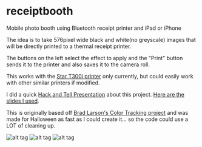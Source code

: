 receiptbooth
============

Mobile photo booth using Bluetooth receipt printer and iPad or iPhone

The idea is to take 576pixel wide black and white(no greyscale) images that will be directly printed to a thermal receipt printer.

The buttons on the left select the effect to apply and the "Print" button sends it to the printer and also saves it to the camera roll.

This works with the [Star T300i printer][t300iLink] only currently, but could easily work with other similar printers if modified. 

I did a quick [Hack and Tell Presentation][hackTellLink] about this project. [Here are the slides I used][hackTellSlides].

This is originally based off [Brad Larson's Color Tracking project][colorTrackingLink] and was made for Halloween as fast as I could create it... so the code could use a LOT of cleaning up. 

![alt tag](https://raw.github.com/gabebear/receiptbooth/master/photos/edge.PNG)
![alt tag](https://raw.github.com/gabebear/receiptbooth/master/photos/dither.PNG)
![alt tag](https://raw.github.com/gabebear/receiptbooth/master/photos/contrast.PNG)





[t300iLink]: http://www.starmicronics.com/Printer/PrinterDesc.aspx?PageId=14&PrinterId=144 "Star T300i Printer"
[colorTrackingLink]: http://www.sunsetlakesoftware.com/2010/10/22/gpu-accelerated-video-processing-mac-and-ios "Color Tracking Project"
[hackTellLink]: http://www.meetup.com/hack-and-tell/events/145662662/ "Hack and Tell Presentation on Meetup"
[hackTellSlides]: http://prezi.com/ihuaiaftgwbv/?utm_campaign=share&utm_medium=copy "Hack and Tell Presentation Slides on Prezi"
